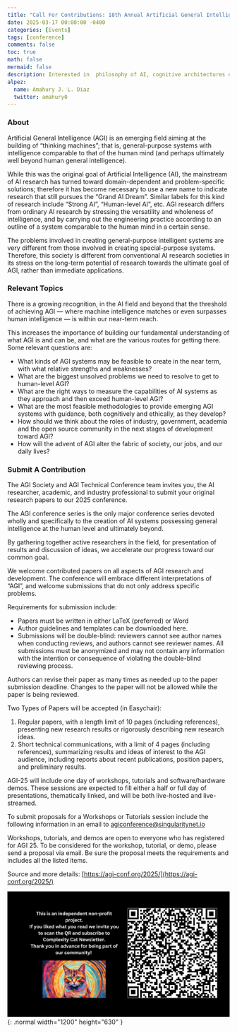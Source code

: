 ```yaml
---
title: "Call For Contributions: 18th Annual Artificial General Intelligence Conference"
date: 2025-03-17 00:00:00 -0400
categories: [Events]
tags: [conference]
comments: false
toc: true
math: false
mermaid: false
description: Interested in  philosophy of AI, cognitive architectures or related topics? Consider submitting a paper to this year's AGI conference, to be held in hybrid format at Reykjavík University, Iceland.
alpez:
  name: Amahury J. L. Diaz
  twitter: amahury0
---
```

### About
Artificial General Intelligence (AGI) is an emerging field aiming at the building of “thinking machines”; that is, general-purpose systems with intelligence comparable to that of the human mind (and perhaps ultimately well beyond human general intelligence).

While this was the original goal of Artificial Intelligence (AI), the mainstream of AI research has turned toward domain-dependent and problem-specific solutions; therefore it has become necessary to use a new name to indicate research that still pursues the “Grand AI Dream”. Similar labels for this kind of research include “Strong AI”, “Human-level AI”, etc. AGI research differs from ordinary AI research by stressing the versatility and wholeness of intelligence, and by carrying out the engineering practice according to an outline of a system comparable to the human mind in a certain sense.

The problems involved in creating general-purpose intelligent systems are very different from those involved in creating special-purpose systems. Therefore, this society is different from conventional AI research societies in its stress on the long-term potential of research towards the ultimate goal of AGI, rather than immediate applications.

### Relevant Topics

There is a growing recognition, in the AI field and beyond that the threshold of achieving AGI — where machine intelligence matches or even surpasses human intelligence — is within our near-term reach.

This increases the importance of building our fundamental understanding of what AGI is and can be, and what are the various routes for getting there. Some relevant questions are:
- What kinds of AGI systems may be feasible to create in the near term, with what relative strengths and weaknesses?
- What are the biggest unsolved problems we need to resolve to get to human-level AGI?
- What are the right ways to measure the capabilities of AI systems as they approach and then exceed human-level AGI?
- What are the most feasible methodologies to provide emerging AGI systems with guidance, both cognitively and ethically, as they develop?
- How should we think about the roles of industry, government, academia and the open source community in the next stages of development toward AGI?
- How will the advent of AGI alter the fabric of society, our jobs, and our daily lives?

### Submit A Contribution
The AGI Society and AGI Technical Conference team invites you, the AI researcher, academic, and industry professional to submit your original research papers to our 2025 conference.

The AGI conference series is the only major conference series devoted wholly and specifically to the creation of AI systems possessing general intelligence at the human level and ultimately beyond.

By gathering together active researchers in the field, for presentation of results and discussion of ideas, we accelerate our progress toward our common goal.

We welcome contributed papers on all aspects of AGI research and development. The conference will embrace different interpretations of “AGI”, and welcome submissions that do not only address specific problems.

Requirements for submission include:
- Papers must be written in either LaTeX (preferred) or Word
- Author guidelines and templates can be downloaded here.
- Submissions will be double-blind: reviewers cannot see author names when conducting reviews, and authors cannot see reviewer names. All submissions must be anonymized and may not contain any information with the intention or consequence of violating the double-blind reviewing process.

Authors can revise their paper as many times as needed up to the paper submission deadline. Changes to the paper will not be allowed while the paper is being reviewed.

Two Types of Papers will be accepted (in Easychair):
1. Regular papers, with a length limit of 10 pages (including references), presenting new research results or rigorously describing new research ideas.
2. Short technical communications, with a limit of 4 pages (including references), summarizing results and ideas of interest to the AGI audience, including reports about recent publications, position papers, and preliminary results.

AGI-25 will include one day of workshops, tutorials and software/hardware demos. These sessions are expected to fill either a half or full day of presentations, thematically linked, and will be both live-hosted and live-streamed.

To submit proposals for a Workshops or Tutorials session include the following information in an email to agiconference@singularitynet.io

Workshops, tutorials, and demos are open to everyone who has registered for AGI 25. To be considered for the workshop, tutorial, or demo, please send a proposal via email. Be sure the proposal meets the requirements and includes all the listed items.

Source and more details: [https://agi-conf.org/2025/](https://agi-conf.org/2025/)

![Desktop View](/assets/img/fix/complexity-cat-newsletter.png){: .normal width="1200" height="630" }
